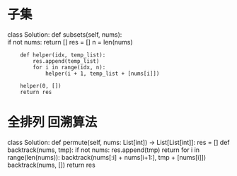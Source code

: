 # 子集
class Solution:
	def subsets(self, nums):		
        if not nums:
			return []
		res = []
		n = len(nums)

		def helper(idx, temp_list):
			res.append(temp_list)
			for i in range(idx, n):
				helper(i + 1, temp_list + [nums[i]])

		helper(0, [])
		return res
    
    
 # 全排列  回溯算法
 class Solution:
    def permute(self, nums: List[int]) -> List[List[int]]:
        res = []
        def backtrack(nums, tmp):
            if not nums:
                res.append(tmp)
                return 
            for i in range(len(nums)):
                backtrack(nums[:i] + nums[i+1:], tmp + [nums[i]])
        backtrack(nums, [])
        return res
